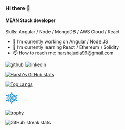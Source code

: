 ### Hi there 👋
#### MEAN Stack developer

Skills: Angular / Node / MongoDB / AWS Cloud / React

- 🔭 I’m currently working on Angular / Node.JS 
- 🌱 I’m currently learning React / Ethereum / Solidity
- 📫 How to reach me: harshajudia99@gmail.com 


[<img src='https://cdn.jsdelivr.net/npm/simple-icons@3.0.1/icons/github.svg' alt='github' height='40'>](https://github.com/Harsh-Ajudia)  [<img src='https://cdn.jsdelivr.net/npm/simple-icons@3.0.1/icons/linkedin.svg' alt='linkedin' height='40'>](https://www.linkedin.com/in/https://www.linkedin.com/in/harsh-ajudia/)  

[![Harsh's GitHub stats](https://github-readme-stats.vercel.app/api?username=Harsh-Ajudia&show_icons=true&count_private=true)](https://github.com/anuraghazra/github-readme-stats)

[![Top Langs](https://github-readme-stats.vercel.app/api/top-langs/?username=Harsh-Ajudia&hide=css,html,tsql,shell&layout=compact)](https://github.com/anuraghazra/github-readme-stats)

<a href='https://archiveprogram.github.com/'><img src='https://raw.githubusercontent.com/acervenky/animated-github-badges/master/assets/acbadge.gif' width='40' height='40'></a> 

[![trophy](https://github-profile-trophy.vercel.app/?username=Harsh-Ajudia)](https://github.com/ryo-ma/github-profile-trophy)

![GitHub streak stats](https://github-readme-streak-stats.herokuapp.com/?user=Harsh-Ajudia)  


<!--
**Harsh-Ajudia/Harsh-Ajudia** is a ✨ _special_ ✨ repository because its `README.md` (this file) appears on your GitHub profile.

Here are some ideas to get you started:

- 🔭 I’m currently working on ...
- 🌱 I’m currently learning ...
- 👯 I’m looking to collaborate on ...
- 🤔 I’m looking for help with ...
- 💬 Ask me about ...
- 📫 How to reach me: ...
- 😄 Pronouns: ...
- ⚡ Fun fact: ...
-->


